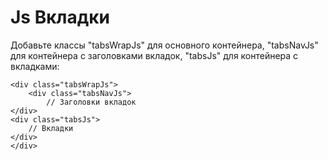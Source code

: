 # Js Вкладки

Добавьте классы "tabsWrapJs" для основного контейнера, "tabsNavJs" для контейнера с заголовками вкладок, "tabsJs" для контейнера с вкладками:

    <div class="tabsWrapJs">
        <div class="tabsNavJs">
            // Заголовки вкладок
	</div>
	<div class="tabsJs">
	    // Вкладки
	</div>
    </div>
